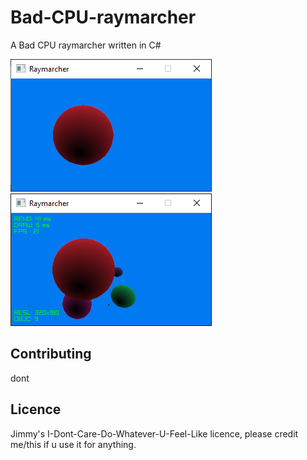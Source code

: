 # Bad-CPU-raymarcher
A Bad CPU raymarcher written in C#

![single sphere](https://github.com/Khhs167/Bad-CPU-raymarcher/raw/master/Raytracer/images/single.png)
![multiple spheres + debug menu](https://github.com/Khhs167/Bad-CPU-raymarcher/raw/master/Raytracer/images/multi-debug.png)

## Contributing
dont

## Licence
Jimmy's I-Dont-Care-Do-Whatever-U-Feel-Like licence, please credit me/this if u use it for anything.
